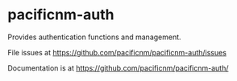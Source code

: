 # pacificnm-auth

Provides authentication functions and management.

File issues at https://github.com/pacificnm/pacificnm-auth/issues

Documentation is at https://github.com/pacificnm/pacificnm-auth/
